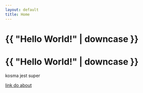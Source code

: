 ```yaml
---
layout: default
title: Home
---
```

# {{ "Hello World!" | downcase }}
# {{ "Hello World!" | downcase }}

kosma jest super

[link do about](about.html)